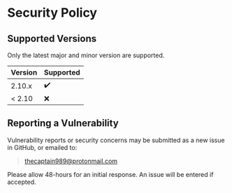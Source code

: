 # Security Policy

## Supported Versions

Only the latest major and minor version are supported.

| Version | Supported          |
| ------- | ------------------ |
| 2.10.x  | :heavy_check_mark: |
| < 2.10  | :x:                |

## Reporting a Vulnerability

Vulnerability reports or security concerns may be submitted as a new issue in GitHub, or emailed to:

><thecaptain989@protonmail.com>

Please allow 48-hours for an initial response. An issue will be entered if accepted.
